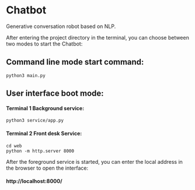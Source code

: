 # Chatbot
Generative conversation robot based on NLP.

After entering the project directory in the terminal, you can choose between two modes to start the Chatbot:

## Command line mode start command:

    python3 main.py

## User interface boot mode:

#### Terminal 1 Background service:

    python3 service/app.py

#### Terminal 2 Front desk Service:

    cd web
    python -m http.server 8000

After the foreground service is started, you can enter the local address in the browser to open the interface:
    
#### http://localhost:8000/